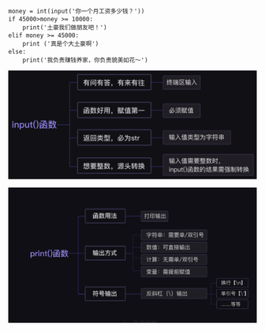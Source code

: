 ```
money = int(input('你一个月工资多少钱？'))
if 45000>money >= 10000:
    print('土豪我们做朋友吧！')
elif money >= 45000:
    print ('真是个大土豪啊')
else:
    print('我负责赚钱养家，你负责貌美如花～')
```

![](/assets/input1.png)



![](/assets/print2.png)

